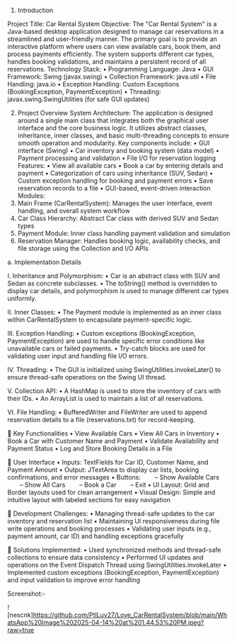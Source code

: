 1.	Introduction

Project Title: Car Rental System
Objective:
The "Car Rental System" is a Java-based desktop application designed to manage car reservations in a streamlined and user-friendly manner. The primary goal is to provide an interactive platform where users can view available cars, book them, and process payments efficiently. The system supports different car types, handles booking validations, and maintains a persistent record of all reservations.
Technology Stack:
• Programming Language: Java
• GUI Framework: Swing (javax.swing)
• Collection Framework: java.util
• File Handling: java.io
• Exception Handling: Custom Exceptions (BookingException, PaymentException)
• Threading: javax.swing.SwingUtilities (for safe GUI updates)

2.	Project Overview
System Architecture:
The application is designed around a single main class that integrates both the graphical user interface and the core business logic. It utilizes abstract classes, inheritance, inner classes, and basic multi-threading concepts to ensure smooth operation and modularity. Key components include:
• GUI interface (Swing)
• Car inventory and booking system (data model)
• Payment processing and validation
• File I/O for reservation logging
Features:
• View all available cars
• Book a car by entering details and payment
• Categorization of cars using inheritance (SUV, Sedan)
• Custom exception handling for booking and payment errors
• Save reservation records to a file
• GUI-based, event-driven interaction
Modules:
1.	Main Frame (CarRentalSystem): Manages the user interface, event handling, and overall system workflow
2.	Car Class Hierarchy: Abstract Car class with derived SUV and Sedan types
3.	Payment Module: Inner class handling payment validation and simulation
4.	Reservation Manager: Handles booking logic, availability checks, and file storage using the Collection and I/O APIs


a.	Implementation Details

I.	Inheritance and Polymorphism:
• Car is an abstract class with SUV and Sedan as concrete subclasses.
• The toString() method is overridden to display car details, and polymorphism is used to manage different car types uniformly.

II.	Inner Classes:
• The Payment module is implemented as an inner class within CarRentalSystem to encapsulate payment-specific logic.

III.	Exception Handling:
• Custom exceptions (BookingException, PaymentException) are used to handle specific error conditions like unavailable cars or failed payments.
• Try-catch blocks are used for validating user input and handling file I/O errors.

IV.	Threading:
• The GUI is initialized using SwingUtilities.invokeLater() to ensure thread-safe operations on the Swing UI thread.

V.	Collection API:
• A HashMap is used to store the inventory of cars with their IDs.
• An ArrayList is used to maintain a list of all reservations.

VI.	File Handling:
• BufferedWriter and FileWriter are used to append reservation details to a file (reservations.txt) for record-keeping.


	Key Functionalities
• View Available Cars
• View All Cars in Inventory
• Book a Car with Customer Name and Payment
• Validate Availability and Payment Status
• Log and Store Booking Details in a File

	User Interface
• Inputs: TextFields for Car ID, Customer Name, and Payment Amount
• Output: JTextArea to display car lists, booking confirmations, and error messages
• Buttons:
  – Show Available Cars
  – Show All Cars
  – Book a Car
  – Exit
• UI Layout: Grid and Border layouts used for clean arrangement
• Visual Design: Simple and intuitive layout with labeled sections for easy navigation

	Development Challenges:
• Managing thread-safe updates to the car inventory and reservation list
• Maintaining UI responsiveness during file write operations and booking processes
• Validating user inputs (e.g., payment amount, car ID) and handling exceptions gracefully

	Solutions Implemented:
• Used synchronized methods and thread-safe collections to ensure data consistency
• Performed UI updates and operations on the Event Dispatch Thread using SwingUtilities.invokeLater
• Implemented custom exceptions (BookingException, PaymentException) and input validation to improve error handling

Screenshot:-

![nescnk]https://github.com/PtlLuv27/Love_CarRentalSystem/blob/main/WhatsApp%20Image%202025-04-14%20at%201.44.53%20PM.jpeg?raw=true
